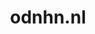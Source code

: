 ---
layout: post
title: "odnhn.nl"
internal_url: "/dutchgov/odnhn.nl.html"
subdomains_count: 15
all_subdomains_count: 27
urls_count: 13
ssl_rank: 0
http_rank: 68.846153846154
url_link: /data/odnhn.nl/urls.txt
all_subdomains_link: /data/odnhn.nl/all_subdomains.txt
subdomains_link: /data/odnhn.nl/subdomains.txt
categories: dutchgov
---